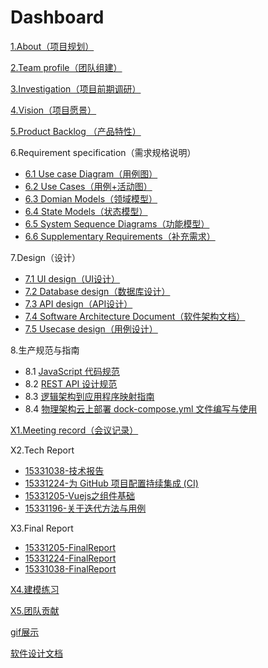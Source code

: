 # Dashboard
[1.About（项目规划）](docs/1.About/项目规划.md)

[2.Team profile（团队组建）](docs/2.Teamprofile/团队组建.md)

[3.Investigation（项目前期调研）](docs/3.Investigation/项目前期调研.md)

[4.Vision（项目愿景）](docs/4.Vision/项目愿景.md)

[5.Product Backlog （产品特性）](docs/5.ProductBacklog/产品特性.md)

6.Requirement specification（需求规格说明）
- [6.1 Use case Diagram（用例图）](docs/6.Requirementspecification/6.1UsecaseDiagram/用例图.md)
- [6.2 Use Cases（用例+活动图）](docs/6.Requirementspecification/6.2UseCases/用例+活动图.md)
- [6.3 Domian Models（领域模型）](docs/6.Requirementspecification/6.3DomianModels/领域模型.md)
- [6.4 State Models（状态模型）](docs/6.Requirementspecification/6.4StateModels/状态模型.md)
- [6.5 System Sequence Diagrams（功能模型）](docs/6.Requirementspecification/6.5SystemSequenceDiagrams/功能模型.md)
- [6.6 Supplementary Requirements（补充需求）](docs/6.Requirementspecification/6.6SupplementaryRequirements/补充需求.md)

7.Design（设计）
- [7.1 UI design（UI设计）](docs/7.Design/7.1UIdesign/UI设计.md)
- [7.2 Database design（数据库设计）](docs/7.Design/7.2Databasedesign/数据库设计.md)
- [7.3 API design（API设计）](https://github.com/SYSU-undefined/QR-Meals-SE/blob/master/docs/API.md)
- [7.4 Software Architecture Document（软件架构文档）](docs/7.Design/7.4SoftwareArchitectureDocument/软件架构文档.md)
- [7.5 Usecase design（用例设计）](docs/7.Design/7.5Usecasedesign/用例设计.md)

8.生产规范与指南
- 8.1 [JavaScript 代码规范](docs/8.productrules/生产规范指南.md)
- 8.2 [REST API 设计规范](docs/8.productrules/RESTAPI规范.md)
- 8.3 [逻辑架构到应用程序映射指南](docs/8.productrules/逻辑架构到应用程序映射指南.md)
- 8.4 [物理架构云上部署 dock-compose.yml 文件编写与使用](docs/8.productrules/docker-compose.md)

[X1.Meeting record（会议记录）](docs/X1.Meetingrecord/会议记录.md)

X2.Tech Report
- [15331038-技术报告](https://pak-choi.github.io/系统分析与设计/2018/04/15/SAAD-Report)
- [15331224-为 GitHub 项目配置持续集成 (CI)](https://daddytrap.github.io/tutorial/github/2018/04/10/travis-ci-tutorial.html)
- [15331205-Vuejs之组件基础](https://www.jianshu.com/p/95646734fb4c)
- [15331196-关于迭代方法与用例](http://blog.resetbypear.com/2018-04-15/%E5%85%B3%E4%BA%8E%E8%BF%AD%E4%BB%A3%E6%96%B9%E6%B3%95%E4%B8%8E%E7%94%A8%E4%BE%8B/)

X3.Final Report
- [15331205-FinalReport](docs/X3.FinalReport/personalreport/15331205-FinalReport.md)
- [15331224-FinalReport](docs/X3.FinalReport/personalreport/15331224-FinalReport.md)
- [15331038-FinalReport](docs/X3.FinalReport/personalreport/15331038-FinalReport.md)

[X4.建模练习](docs/X4.建模练习)

[X5.团队贡献](docs/X3.FinalReport/teamwork/teamwork.md)

[gif展示](docs/gif图/gifshow.md)

[软件设计文档](docs/软甲设计文档.md)